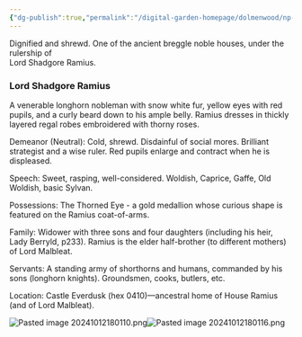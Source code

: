 ```yaml
---
{"dg-publish":true,"permalink":"/digital-garden-homepage/dolmenwood/np-cs/house-ramius/"}
---
```


Dignified  and shrewd. One of the ancient breggle noble houses, under the rulership of  
Lord Shadgore Ramius.

### Lord Shadgore Ramius

A venerable longhorn nobleman with snow white fur, yellow eyes with red pupils, and a curly beard down to his ample belly. Ramius dresses in thickly layered regal robes embroidered with thorny roses.  

Demeanor (Neutral): Cold, shrewd. Disdainful of social mores. Brilliant strategist and a wise ruler. Red pupils enlarge and contract when he is displeased.  

Speech: Sweet, rasping, well-considered. Woldish, Caprice, Gaffe, Old Woldish, basic Sylvan.  

Possessions: The Thorned Eye - a gold medallion whose curious shape is featured on the Ramius coat-of-arms. 

Family: Widower with three sons and four daughters  (including his heir, Lady Berryld, p233). Ramius is the  elder half-brother (to different mothers) of Lord Malbleat.

Servants: A standing army of shorthorns and humans, commanded by his sons (longhorn knights). Groundsmen, cooks, butlers, etc.  

Location: Castle Everdusk (hex 0410)—ancestral home of  House Ramius (and of Lord Malbleat).  


![Pasted image 20241012180110.png](/img/user/Digital%20Garden%20Homepage/Dolmenwood/Images/Pasted%20image%2020241012180110.png)![Pasted image 20241012180116.png](/img/user/Digital%20Garden%20Homepage/Dolmenwood/Images/Pasted%20image%2020241012180116.png)